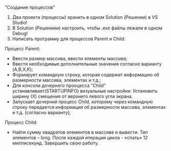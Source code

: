 "Создание процессов"

1. Два проекта (процессы) хранить в одном Solution (Решении) в VS Studio! 
2. В Solution (Решениии) настроить, чтобы .exe файлы лежали в одном Debug!
3. Написать программу для процессов Parent и Child:

Процесс Parent: 
- Ввести размер массива, ввести элементы массива;
- Ввести необходимые дополнительные значения согласно варианту (A,B,X,K);
- Формирует командную строку, которая содержит информацию об размерности массива, элементах и т.д.;
- Для консоли дочернего прооцесса “Child” устанавливает(STARTUPINFO) визуальные настройки: Установить ширину (Х) смещения от верхнего левого угла экрана.
- Запускает дочерний процесс Child, которому через командную строку передается информация об размерности массива, элементах и т.д. (согласно варианту);
    
Процесс Child:
- Найти сумму квадратов элементов в массиве и вывести. Тип элементов – long. После каждой итерации цикла - «спать» 12 миллисекунд. Завершить свою работу.
  
